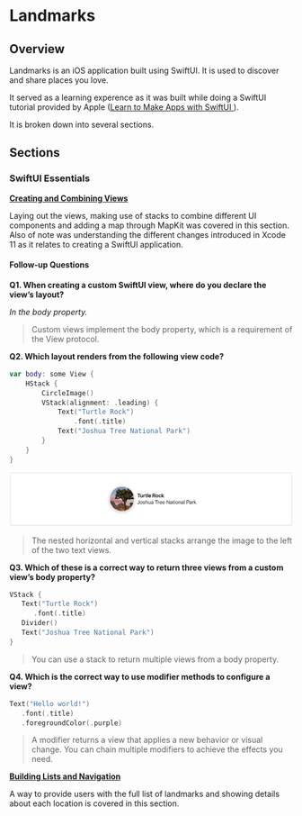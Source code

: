 # Landmarks

## Overview

Landmarks is an iOS application built using SwiftUI. It is used to discover and share places you love.

It served as a learning experence as it was built while doing a SwiftUI tutorial provided by Apple ([Learn to Make Apps with SwiftUI
](https://developer.apple.com/tutorials/swiftui/tutorials)).

It is broken down into several sections.

## Sections

### SwiftUI Essentials

**[Creating and Combining Views](https://developer.apple.com/tutorials/swiftui/creating-and-combining-views)**

Laying out the views, making use of stacks to combine different UI components and adding a map through MapKit was covered in this section. Also of note was understanding the different changes introduced in Xcode 11 as it relates to creating a SwiftUI application.

#### Follow-up Questions

**Q1. When creating a custom SwiftUI view, where do you declare the view’s layout?**

*In the body property.*

> Custom views implement the body property, which is a requirement of the View protocol.

**Q2. Which layout renders from the following view code?**

```swift
var body: some View {
    HStack {
        CircleImage()
        VStack(alignment: .leading) {
            Text("Turtle Rock")
                .font(.title)
            Text("Joshua Tree National Park")
        }
    }
}
```

![Section 1, Question 2 Answer](https://github.com/howard-e/landmarks-swiftui/blob/master/images/s1q2_a.png)

> The nested horizontal and vertical stacks arrange the image to the left of the two text views.

**Q3. Which of these is a correct way to return three views from a custom view’s body property?**

```swift
VStack {
   Text("Turtle Rock")
      .font(.title)
   Divider()
   Text("Joshua Tree National Park")
}
```

> You can use a stack to return multiple views from a body property.

**Q4. Which is the correct way to use modifier methods to configure a view?**

```swift
Text("Hello world!")
   .font(.title)
   .foregroundColor(.purple)
```

> A modifier returns a view that applies a new behavior or visual change. You can chain multiple modifiers to achieve the effects you need.

**[Building Lists and Navigation](https://developer.apple.com/tutorials/swiftui/building-lists-and-navigation)**

A way to provide users with the full list of landmarks and showing details about each location is covered in this section.
